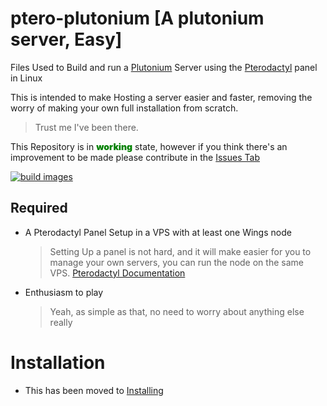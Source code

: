 # ptero-plutonium [A plutonium server, Easy]
Files Used to Build and run a [Plutonium](https://plutonium.pw) Server using the [Pterodactyl](https://pterodactyl.io) panel in Linux

This is intended to make Hosting a server easier and faster, removing the worry of making your own full installation from scratch.
    
> Trust me I've been there.

This Repository is in <span style="color:green; font-weight:1000">working</span> state, however if you think there's an improvement to be made please contribute in the [Issues Tab](https://github.com/GaryCraft/ptero-plutonium/issues)

[![build images](https://github.com/GaryCraft/ptero-plutonium/actions/workflows/docker-image.yml/badge.svg?branch=main)](https://github.com/GaryCraft/ptero-plutonium/actions/workflows/docker-image.yml)


## Required
 - A Pterodactyl Panel Setup in a VPS with at least one Wings node
    > Setting Up a panel is not hard, and it will make easier for you to manage your own servers, you can run the node on the same VPS. [Pterodactyl Documentation](https://pterodactyl.io)
 - Enthusiasm to play
    > Yeah, as simple as that, no need to worry about anything else really

# Installation
- This has been moved to [Installing](./INSTALLING.md)
